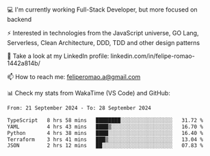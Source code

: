 💻 I'm currently working Full-Stack Developer, but more focused on backend

⚡ Interested in technologies from the JavaScript universe, GO Lang, Serverless, Clean Architecture, DDD, TDD and other design patterns

👥 Take a look at my LinkedIn profile: linkedin.com/in/felipe-romao-1442a814b/

📫 How to reach me: feliperomao.a@gmail.com

📊 Check my stats from WakaTime (VS Code) and GitHub:

<!--START_SECTION:waka-->

```txt
From: 21 September 2024 - To: 28 September 2024

TypeScript   8 hrs 58 mins   ████████░░░░░░░░░░░░░░░░░   31.72 %
YAML         4 hrs 43 mins   ████▒░░░░░░░░░░░░░░░░░░░░   16.70 %
Python       4 hrs 38 mins   ████░░░░░░░░░░░░░░░░░░░░░   16.40 %
Terraform    3 hrs 41 mins   ███▒░░░░░░░░░░░░░░░░░░░░░   13.04 %
JSON         2 hrs 12 mins   ██░░░░░░░░░░░░░░░░░░░░░░░   07.83 %
```

<!--END_SECTION:waka-->
